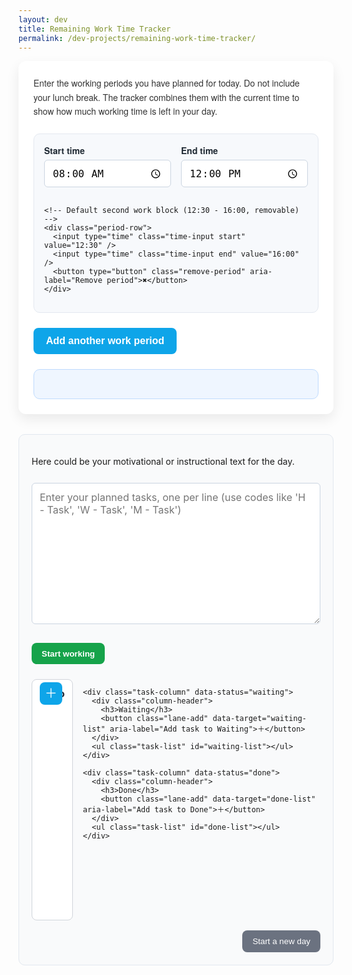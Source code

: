 ```yaml
---
layout: dev
title: Remaining Work Time Tracker
permalink: /dev-projects/remaining-work-time-tracker/
---
```


<div class="workday-tracker">
  <p>
    Enter the working periods you have planned for today. Do not include your lunch break.
    The tracker combines them with the current time to show how much working time is left in your day.
  </p>

  <div id="workday-periods" class="workday-periods" aria-live="polite">
    <!-- Default first work block (8:00 - 12:00, cannot be removed) -->
    <div class="period-row">
      <label>
        Start time
        <input type="time" class="time-input start" value="08:00" />
      </label>
      <label>
        End time
        <input type="time" class="time-input end" value="12:00" />
      </label>
    </div>

    <!-- Default second work block (12:30 - 16:00, removable) -->
    <div class="period-row">
      <input type="time" class="time-input start" value="12:30" />
      <input type="time" class="time-input end" value="16:00" />
      <button type="button" class="remove-period" aria-label="Remove period">✖</button>
    </div>
  </div>

  <button type="button" class="add-period" id="add-period">Add another work period</button>

  <div class="workday-summary">
    <p id="current-time" class="current-time"></p>
    <p id="remaining-time" class="remaining-time"></p>
  </div>
</div>

<!-- ===== Task Planning Section ===== -->
<div class="task-section">
  <p id="task-intro">
    Here could be your motivational or instructional text for the day.
  </p>

  <textarea
    id="task-input"
    placeholder="Enter your planned tasks, one per line (use codes like 'H - Task', 'W - Task', 'M - Task')"
    rows="10"
  ></textarea>

  <button id="start-working">Start working</button>

  <div id="task-board" class="hidden">
    <div class="task-column" data-status="todo">
      <div class="column-header">
        <h3>Todo</h3>
        <button class="lane-add" data-target="todo-list" aria-label="Add task to Todo">＋</button>
      </div>
      <ul class="task-list" id="todo-list"></ul>
    </div>

    <div class="task-column" data-status="waiting">
      <div class="column-header">
        <h3>Waiting</h3>
        <button class="lane-add" data-target="waiting-list" aria-label="Add task to Waiting">＋</button>
      </div>
      <ul class="task-list" id="waiting-list"></ul>
    </div>

    <div class="task-column" data-status="done">
      <div class="column-header">
        <h3>Done</h3>
        <button class="lane-add" data-target="done-list" aria-label="Add task to Done">＋</button>
      </div>
      <ul class="task-list" id="done-list"></ul>
    </div>
  </div>

  <div id="day-controls" class="hidden">
    <button id="new-day" class="new-day-btn">Start a new day</button>
  </div>
</div>

<style>
/* === Layout and Styling === */
.workday-tracker {
  max-width: 920px;
  margin: 0 auto;
  padding: 1.5rem;
  background: #ffffff;
  border-radius: 12px;
  box-shadow: 0 8px 20px rgba(0, 0, 0, 0.08);
  font-family: "Helvetica Neue", Arial, sans-serif;
}

.workday-tracker p {
  margin-top: 0;
  color: #333;
  line-height: 1.6;
}

.workday-periods {
  background: #f7f9fc;
  border-radius: 10px;
  border: 1px solid #e3e8f0;
  padding: 1rem;
  margin: 1.5rem 0;
  display: flex;
  flex-direction: column;
  gap: 1rem;
}

.period-row {
  display: grid;
  grid-template-columns: 1fr 1fr auto;
  gap: 1rem;
  align-items: end;
}

.period-row:first-child {
  grid-template-columns: 1fr 1fr; /* No remove button */
}

.period-row label {
  display: flex;
  flex-direction: column;
  font-weight: 600;
  color: #1f2933;
}

.time-input {
  margin-top: 0.35rem;
  padding: 0.6rem 0.75rem;
  font-size: 1rem;
  border-radius: 6px;
  border: 1px solid #cbd5e1;
  background-color: #fff;
  transition: border-color 0.2s ease, box-shadow 0.2s ease;
}

.time-input:focus {
  outline: none;
  border-color: #0ea5e9;
  box-shadow: 0 0 0 3px rgba(14, 165, 233, 0.25);
}

.add-period {
  background-color: #0ea5e9;
  color: #fff;
  border: none;
  padding: 0.75rem 1.25rem;
  border-radius: 8px;
  font-size: 1rem;
  font-weight: 600;
  cursor: pointer;
  transition: background-color 0.2s ease, transform 0.2s ease;
}

.add-period:hover {
  background-color: #0284c7;
  transform: translateY(-1px);
}

.remove-period {
  background: #ef4444;
  color: #fff;
  border: none;
  border-radius: 6px;
  font-size: 1rem;
  padding: 0.4rem 0.7rem;
  cursor: pointer;
  transition: background-color 0.2s ease;
}

.remove-period:hover {
  background: #dc2626;
}

.workday-summary {
  margin-top: 1.5rem;
  background: #eff6ff;
  padding: 1rem 1.25rem;
  border-radius: 10px;
  border: 1px solid #bfdbfe;
}

.remaining-time {
  font-size: 1.35rem;
  font-weight: 700;
  color: #1d4ed8;
  margin-bottom: 0.25rem;
}

.current-time {
  font-weight: 600;
  color: #1f2937;
}

/* === Task Planner Section === */
.task-section {
  max-width: 920px;
  margin: 2rem auto 3rem;
  background: #f9fafb;
  padding: 1.25rem;
  border-radius: 10px;
  border: 1px solid #e2e8f0;
}

#task-input {
  width: 100%;
  font-size: 1rem;
  padding: 0.75rem;
  border-radius: 6px;
  border: 1px solid #cbd5e1;
  margin-top: 0.75rem;
  font-family: inherit;
  resize: vertical;
}

#start-working {
  margin-top: 1rem;
  background-color: #16a34a;
  color: white;
  font-weight: 600;
  padding: 0.6rem 1rem;
  border: none;
  border-radius: 8px;
  cursor: pointer;
}

#start-working:hover {
  background-color: #15803d;
}

.hidden { display: none; }

#task-board {
  display: flex;
  gap: 1rem;
  margin-top: 1.5rem;
}

.task-column {
  flex: 1;
  background: #ffffff;
  border: 1px solid #d1d5db;
  border-radius: 8px;
  padding: 0.75rem;
  display: flex;
  flex-direction: column;
  min-height: 360px;
}

.column-header {
  position: relative;
  display: flex;
  align-items: center;
  justify-content: center;
  margin-bottom: 0.5rem;
}

.column-header h3 {
  margin: 0;
  color: #1f2937;
  text-align: center;
}

.lane-add {
  position: absolute;
  right: 0.25rem;
  top: 50%;
  transform: translateY(-50%);
  border: none;
  background: #0ea5e9;
  color: #fff;
  font-size: 1.25rem;
  line-height: 1;
  width: 36px;
  height: 36px;
  border-radius: 8px;
  cursor: pointer;
}

.lane-add:hover { background: #0284c7; }

.task-list {
  flex-grow: 1;
  list-style: none;
  margin: 0;
  padding: 0.5rem;
  min-height: 290px;
}

.task-item {
  background: #eff6ff;
  margin-bottom: 0.5rem;
  padding: 0.6rem;
  border-radius: 6px;
  cursor: grab;
  border: 1px solid #bfdbfe;
  user-select: none;
  display: flex;
  align-items: center;
  gap: 0.5rem;
}

.task-item .icon {
  font-size: 1.1rem;
}

.task-item .label {
  flex: 1;
}

.task-item.dragging { opacity: 0.5; }
.task-item:hover { background: #dbeafe; }

/* Popup */
.task-popup {
  position: fixed;
  top: 50%;
  left: 50%;
  transform: translate(-50%, -50%);
  background: white;
  border-radius: 12px;
  box-shadow: 0 10px 30px rgba(0, 0, 0, 0.20);
  padding: 1rem 1.25rem;
  z-index: 1000;
  width: min(92vw, 420px);
}

.task-popup h4 {
  margin: 0 0 0.5rem;
}

.popup-row {
  display: flex;
  align-items: center;
  gap: 0.5rem;
  margin: 0.5rem 0;
}

.popup-row input[type="text"] {
  flex: 1;
  padding: 0.5rem;
  border: 1px solid #cbd5e1;
  border-radius: 6px;
}

.popup-row input[type="color"] {
  width: 44px;
  height: 36px;
  border: none;
  background: transparent;
  cursor: pointer;
}

.popup-actions {
  display: flex;
  flex-wrap: wrap;
  gap: 0.5rem;
  margin-top: 0.75rem;
}

.popup-actions button {
  padding: 0.5rem 0.75rem;
  border-radius: 6px;
  border: none;
  cursor: pointer;
}

.popup-actions .todo    { background-color: #3b82f6; color: white; }
.popup-actions .waiting { background-color: #f59e0b; color: white; }
.popup-actions .done    { background-color: #10b981; color: white; }
.popup-actions .apply   { background-color: #16a34a; color: white; margin-left: auto; }
.popup-actions .close   { background-color: #e5e7eb; color: #374151; }

/* Day controls */
#day-controls {
  margin-top: 1rem;
  display: flex;
  justify-content: flex-end;
}

.new-day-btn {
  background: #6b7280;
  color: #fff;
  border: none;
  border-radius: 8px;
  padding: 0.6rem 1rem;
  cursor: pointer;
}

.new-day-btn:hover { background: #4b5563; }

@media (max-width: 700px) {
  #task-board { flex-direction: column; }
}
</style>

<script>
/* ===================== Workday Time Logic (incl. Overtime) ===================== */
(function () {
  const periodsContainer = document.getElementById("workday-periods");
  const addButton = document.getElementById("add-period");
  const currentTimeEl = document.getElementById("current-time");
  const remainingEl = document.getElementById("remaining-time");

  function createPeriodRow(startValue = "", endValue = "") {
    const row = document.createElement("div");
    row.className = "period-row";
    row.innerHTML = `
      <input type="time" class="time-input start" value="${startValue}" />
      <input type="time" class="time-input end" value="${endValue}" />
      <button type="button" class="remove-period" aria-label="Remove period">✖</button>
    `;
    row.querySelector(".remove-period").addEventListener("click", () => {
      row.remove();
      updateRemainingTime();
    });
    return row;
  }

  function parseTime(input) {
    if (!input || !input.value) return null;
    const [hours, minutes] = input.value.split(":").map(Number);
    if (Number.isNaN(hours) || Number.isNaN(minutes)) return null;
    return hours * 60 + minutes;
  }

  function minutesToDuration(totalMinutes) {
    const hours = Math.floor(totalMinutes / 60);
    const minutes = totalMinutes % 60;
    const hText = hours === 1 ? "1 hour" : `${hours} hours`;
    const mText = minutes === 1 ? "1 minute" : `${minutes} minutes`;
    if (hours === 0) return mText;
    if (minutes === 0) return hText;
    return `${hText} and ${mText}`;
  }

  function updateCurrentTime(now) {
    const formatted = now.toLocaleTimeString([], {
      hour: "2-digit", minute: "2-digit", hour12: true
    });
    currentTimeEl.textContent = `Current time: ${formatted}`;
  }

  function updateRemainingTime() {
    const now = new Date();
    const nowMinutes = now.getHours() * 60 + now.getMinutes();
    updateCurrentTime(now);

    const rows = Array.from(periodsContainer.querySelectorAll(".period-row"));
    let upcomingMinutes = 0;
    let lastEndTime = 0;

    rows.forEach((row) => {
      const start = parseTime(row.querySelector(".start"));
      const end = parseTime(row.querySelector(".end"));
      if (start === null || end === null) return;
      if (end === start) return;
      if (end > lastEndTime) lastEndTime = end;

      let minutesRemaining = 0;
      if (end > start) {
        if (nowMinutes <= start) minutesRemaining = end - start;
        else if (nowMinutes < end) minutesRemaining = end - nowMinutes;
      }
      if (minutesRemaining > 0) upcomingMinutes += minutesRemaining;
    });

    if (upcomingMinutes <= 0) {
      remainingEl.innerHTML = "Your workday is complete. Great job!";
      if (lastEndTime && nowMinutes > lastEndTime) {
        const overtime = nowMinutes - lastEndTime;
        const overtimeText = minutesToDuration(overtime);
        const overtimeEl = document.createElement("p");
        overtimeEl.style.color = "red";
        overtimeEl.style.fontWeight = "bold";
        overtimeEl.textContent = `Overtime: ${overtimeText}`;
        remainingEl.appendChild(overtimeEl);
      }
      return;
    }

    remainingEl.textContent = `Time remaining today: ${minutesToDuration(upcomingMinutes)}`;
  }

  const defaultRemoveButton = periodsContainer.querySelector(".period-row:nth-child(2) .remove-period");
  if (defaultRemoveButton) {
    defaultRemoveButton.addEventListener("click", () => {
      defaultRemoveButton.closest(".period-row").remove();
      updateRemainingTime();
    });
  }

  periodsContainer.addEventListener("input", updateRemainingTime);
  addButton.addEventListener("click", () => {
    const newRow = createPeriodRow();
    periodsContainer.appendChild(newRow);
    updateRemainingTime();
  });

  updateRemainingTime();
  setInterval(updateRemainingTime, 60000);
})();

/* ===================== Task Planner & Board ===================== */
(function () {
  const startBtn   = document.getElementById("start-working");
  const taskInput  = document.getElementById("task-input");
  const board      = document.getElementById("task-board");
  const dayControls = document.getElementById("day-controls");
  const newDayBtn  = document.getElementById("new-day");
  const columns    = document.querySelectorAll(".task-list");
  const laneAddBtns= document.querySelectorAll(".lane-add");
  let dragged = null;

  const ICONS = {
    H: "🏠",
    W: "💼",
    M: "📅",
    NONE: ""
  };

  function parseCodedTask(text) {
    // Accept codes like "H - Task", "W - Something", "M - Meeting Title"
    const codeMatch = text.match(/^\s*([HWM])\s*-\s*(.+)$/i);
    if (codeMatch) {
      const code = codeMatch[1].toUpperCase();
      const label = codeMatch[2].trim();
      return { icon: ICONS[code] || ICONS.NONE, label };
    }
    return { icon: ICONS.NONE, label: text.trim() };
  }

  function buildTaskElement(rawText, bgColor="") {
    const { icon, label } = parseCodedTask(rawText);
    const li = document.createElement("li");
    li.className = "task-item";
    li.setAttribute("draggable", "true");
    if (bgColor) li.style.background = bgColor;

    // Structure: [icon span] [label span]
    const iconSpan = document.createElement("span");
    iconSpan.className = "icon";
    iconSpan.textContent = icon;

    const labelSpan = document.createElement("span");
    labelSpan.className = "label";
    labelSpan.textContent = label || "Untitled task";

    li.appendChild(iconSpan);
    li.appendChild(labelSpan);

    addTaskInteractivity(li);
    return li;
  }

  function createPopupForTask(taskEl) {
    const currentListId = taskEl.closest(".task-list").id;
    const notIn = ["todo-list", "waiting-list", "done-list"].filter(id => id !== currentListId);

    const labelText = taskEl.querySelector(".label").textContent;
    const currentBg = rgbToHex(window.getComputedStyle(taskEl).backgroundColor);

    const popup = document.createElement("div");
    popup.className = "task-popup";
    popup.innerHTML = `
      <h4>Edit task</h4>
      <div class="popup-row">
        <label for="rename-input" style="min-width:90px;">Rename</label>
        <input id="rename-input" type="text" value="${escapeHtml(labelText)}" />
      </div>
      <div class="popup-row">
        <label for="color-input" style="min-width:90px;">Colour</label>
        <input id="color-input" type="color" value="${currentBg}" />
      </div>
      <div class="popup-actions">
        <span style="align-self:center;">Move to:</span>
        ${notIn.map(id => {
          const cls = id.replace("-list", "");
          const text = cls.charAt(0).toUpperCase() + cls.slice(1);
          return `<button class="${cls}" data-target="${id}">${text}</button>`;
        }).join("")}
        <button class="apply">Apply</button>
        <button class="close">Close</button>
      </div>
    `;
    document.body.appendChild(popup);

    // Move handlers
    popup.querySelectorAll("[data-target]").forEach(btn => {
      btn.addEventListener("click", () => {
        document.getElementById(btn.getAttribute("data-target")).appendChild(taskEl);
      });
    });

    // Apply rename/color
    popup.querySelector(".apply").addEventListener("click", () => {
      const newName = popup.querySelector("#rename-input").value.trim() || "Untitled task";
      const newColor = popup.querySelector("#color-input").value;
      taskEl.querySelector(".label").textContent = newName;
      taskEl.style.background = newColor;
      closePopup();
    });

    popup.querySelector(".close").addEventListener("click", closePopup);

    function closePopup() {
      if (popup && popup.parentNode) popup.parentNode.removeChild(popup);
    }
  }

  function rgbToHex(rgb) {
    // Converts "rgb(r, g, b)" to "#rrggbb"
    const m = rgb.match(/^rgba?\((\d+),\s*(\d+),\s*(\d+)/i);
    if (!m) return "#eff6ff"; // default card color
    const r = Number(m[1]).toString(16).padStart(2, "0");
    const g = Number(m[2]).toString(16).padStart(2, "0");
    const b = Number(m[3]).toString(16).padStart(2, "0");
    return `#${r}${g}${b}`;
  }

  function addTaskInteractivity(taskEl) {
    // Click → open popup to rename / recolor / move
    taskEl.addEventListener("click", (e) => {
      // Avoid click firing when dragging
      if (taskEl.classList.contains("dragging")) return;
      createPopupForTask(taskEl);
    });

    // Drag & drop
    taskEl.addEventListener("dragstart", (e) => {
      e.dataTransfer.setData("text/plain", "");
      taskEl.classList.add("dragging");
      dragged = taskEl;
    });
    taskEl.addEventListener("dragend", () => {
      taskEl.classList.remove("dragging");
      dragged = null;
    });
  }

  // Column dragover logic (reorder within/between)
  columns.forEach((col) => {
    col.addEventListener("dragover", (e) => {
      e.preventDefault();
      const afterEl = getDragAfterElement(col, e.clientY);
      if (!dragged) return;
      if (afterEl == null) {
        col.appendChild(dragged);
      } else {
        col.insertBefore(dragged, afterEl);
      }
    });
  });

  function getDragAfterElement(container, y) {
    const others = [...container.querySelectorAll(".task-item:not(.dragging)")];
    return others.reduce(
      (closest, child) => {
        const box = child.getBoundingClientRect();
        const offset = y - box.top - box.height / 2;
        if (offset < 0 && offset > closest.offset) {
          return { offset, element: child };
        }
        return closest;
      },
      { offset: Number.NEGATIVE_INFINITY }
    ).element;
  }

  // Start working: parse textarea into tasks
  startBtn.addEventListener("click", () => {
    const tasks = taskInput.value
      .split("\n")
      .map((t) => t.trim())
      .filter(Boolean);

    if (tasks.length === 0) {
      alert("Please enter at least one task.");
      return;
    }

    // Build cards in TODO
    const todoList = document.getElementById("todo-list");
    todoList.innerHTML = "";
    tasks.forEach((t) => {
      todoList.appendChild(buildTaskElement(t));
    });

    // Show board + day controls, hide input
    taskInput.classList.add("hidden");
    startBtn.classList.add("hidden");
    board.classList.remove("hidden");
    dayControls.classList.remove("hidden");
  });

  // Lane + buttons: quick add task to a lane
  laneAddBtns.forEach(btn => {
    btn.addEventListener("click", () => {
      const targetId = btn.getAttribute("data-target");
      const text = prompt("New task name (use codes like 'H - ...', 'W - ...', 'M - ...'):");
      if (text !== null) {
        const trimmed = text.trim();
        if (trimmed) {
          const el = buildTaskElement(trimmed);
          document.getElementById(targetId).appendChild(el);
        }
      }
    });
  });

  // Start a new day: clear board, hide it, show textarea again (no reload)
  newDayBtn.addEventListener("click", () => {
    ["todo-list", "waiting-list", "done-list"].forEach(id => {
      document.getElementById(id).innerHTML = "";
    });
    board.classList.add("hidden");
    dayControls.classList.add("hidden");
    taskInput.value = "";
    taskInput.classList.remove("hidden");
    startBtn.classList.remove("hidden");
    // (Time periods at the top remain untouched)
  });

  // HTML escape for safe injection into value=""
  function escapeHtml(str) {
    return str.replace(/[&<>"']/g, (ch) =>
      ({ "&":"&amp;","<":"&lt;",">":"&gt;","\"":"&quot;","'":"&#39;" }[ch])
    );
  }
})();
</script>
